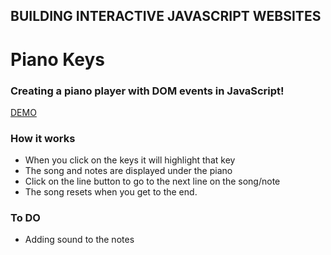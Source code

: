 ## BUILDING INTERACTIVE JAVASCRIPT WEBSITES

# Piano Keys

### Creating a piano player with DOM events in JavaScript!

[DEMO](https://segwuonwu.github.io/piano-keys/)

### How it works
* When you click on the keys it will highlight that key
* The song and notes are displayed under the piano
* Click on the line button to go to the next line on the song/note
* The song resets when you get to the end.

### To DO
* Adding sound to the notes